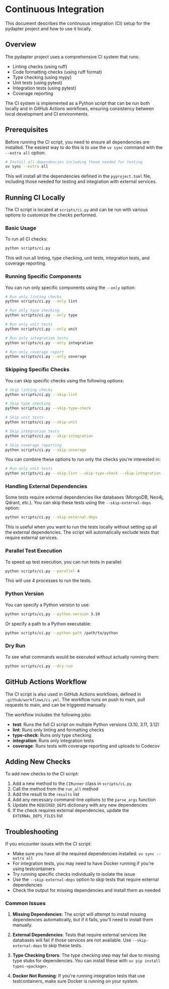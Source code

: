 # Continuous Integration

This document describes the continuous integration (CI) setup for the pydapter
project and how to use it locally.

## Overview

The pydapter project uses a comprehensive CI system that runs:

- Linting checks (using ruff)
- Code formatting checks (using ruff format)
- Type checking (using mypy)
- Unit tests (using pytest)
- Integration tests (using pytest)
- Coverage reporting

The CI system is implemented as a Python script that can be run both locally and
in GitHub Actions workflows, ensuring consistency between local development and
CI environments.

## Prerequisites

Before running the CI script, you need to ensure all dependencies are installed.
The easiest way to do this is to use the `uv sync` command with the
`--extra all` option:

```bash
# Install all dependencies including those needed for testing
uv sync --extra all
```

This will install all the dependencies defined in the `pyproject.toml` file,
including those needed for testing and integration with external services.

## Running CI Locally

The CI script is located at `scripts/ci.py` and can be run with various options
to customize the checks performed.

### Basic Usage

To run all CI checks:

```bash
python scripts/ci.py
```

This will run all linting, type checking, unit tests, integration tests, and
coverage reporting.

### Running Specific Components

You can run only specific components using the `--only` option:

```bash
# Run only linting checks
python scripts/ci.py --only lint

# Run only type checking
python scripts/ci.py --only type

# Run only unit tests
python scripts/ci.py --only unit

# Run only integration tests
python scripts/ci.py --only integration

# Run only coverage report
python scripts/ci.py --only coverage
```

### Skipping Specific Checks

You can skip specific checks using the following options:

```bash
# Skip linting checks
python scripts/ci.py --skip-lint

# Skip type checking
python scripts/ci.py --skip-type-check

# Skip unit tests
python scripts/ci.py --skip-unit

# Skip integration tests
python scripts/ci.py --skip-integration

# Skip coverage reporting
python scripts/ci.py --skip-coverage
```

You can combine these options to run only the checks you're interested in:

```bash
# Run only unit tests
python scripts/ci.py --skip-lint --skip-type-check --skip-integration --skip-coverage
```

### Handling External Dependencies

Some tests require external dependencies like databases (MongoDB, Neo4j, Qdrant,
etc.). You can skip these tests using the `--skip-external-deps` option:

```bash
python scripts/ci.py --skip-external-deps
```

This is useful when you want to run the tests locally without setting up all the
external dependencies. The script will automatically exclude tests that require
external services.

### Parallel Test Execution

To speed up test execution, you can run tests in parallel:

```bash
python scripts/ci.py --parallel 4
```

This will use 4 processes to run the tests.

### Python Version

You can specify a Python version to use:

```bash
python scripts/ci.py --python-version 3.10
```

Or specify a path to a Python executable:

```bash
python scripts/ci.py --python-path /path/to/python
```

### Dry Run

To see what commands would be executed without actually running them:

```bash
python scripts/ci.py --dry-run
```

## GitHub Actions Workflow

The CI script is also used in GitHub Actions workflows, defined in
`.github/workflows/ci.yml`. The workflow runs on push to main, pull requests to
main, and can be triggered manually.

The workflow includes the following jobs:

- **test**: Runs the full CI script on multiple Python versions (3.10, 3.11,
  3.12)
- **lint**: Runs only linting and formatting checks
- **type-check**: Runs only type checking
- **integration**: Runs only integration tests
- **coverage**: Runs tests with coverage reporting and uploads to Codecov

## Adding New Checks

To add new checks to the CI script:

1. Add a new method to the `CIRunner` class in `scripts/ci.py`
2. Call the method from the `run_all` method
3. Add the result to the `results` list
4. Add any necessary command-line options to the `parse_args` function
5. Update the `REQUIRED_DEPS` dictionary with any new dependencies
6. If the check requires external dependencies, update the `EXTERNAL_DEPS_FILES`
   list

## Troubleshooting

If you encounter issues with the CI script:

- Make sure you have all the required dependencies installed:
  `uv sync --extra all`
- For integration tests, you may need to have Docker running if you're using
  testcontainers
- Try running specific checks individually to isolate the issue
- Use the `--skip-external-deps` option to skip tests that require external
  dependencies
- Check the output for missing dependencies and install them as needed

### Common Issues

1. **Missing Dependencies**: The script will attempt to install missing
   dependencies automatically, but if it fails, you'll need to install them
   manually.

2. **External Dependencies**: Tests that require external services like
   databases will fail if those services are not available. Use
   `--skip-external-deps` to skip these tests.

3. **Type Checking Errors**: The type checking step may fail due to missing type
   stubs for dependencies. You can install these with
   `uv pip install types-<package>`.

4. **Docker Not Running**: If you're running integration tests that use
   testcontainers, make sure Docker is running on your system.
